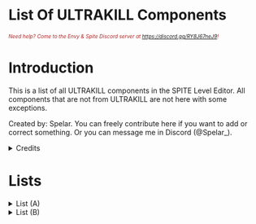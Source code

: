 # List Of ULTRAKILL Components

<i><span style="color:FireBrick; font-size:10px;">Need help? Come to the Envy & Spite Discord server at <a href="https://discord.gg/RY8J67neJ9">https://discord.gg/RY8J67neJ9</a>!</span></i>

# Introduction

This is a list of all ULTRAKILL components in the SPITE Level Editor. All components that are not from ULTRAKILL are not here with some exceptions. 

Created by: Spelar. You can freely contribute here if you want to add or correct something. Or you can message me in Discord (@Spelar_).

<details>
	<summary>Credits</summary>

### Credits

### Page by: [<b>Spelar (@spelar_)</b>](https://github.com/layzyidiot/e-sw/blob/main/images/spelar.png?raw=true).

### Contributors:

[triggered∞idiot (@triggeredidiot)](https://github.com/triggered0idiot)

</details>


# Lists

<details>

<summary>List (A)</summary>

### Components number - 37

|Component|Function|
|---------|--------|
|Abrupt Level Changer|Loads a vanilla level.
|Activate Arena|Activates an Arena.
|Activate Next Wave|Activates the next wave in an Arena.
|Activate Next Wave HP|Activates the next wave when a certain enemy reaches a certain health amount.
|Activate On Controller|Activates an event when a player is using a controller.
|Activate On Slider Values|Activates an event when a certain slider level is set.
|Activate On Sound End|Activates an event when a sound has ended.
|Add Force|Applies a force to the player.
|Add Kill|Adds a kill to the StatsManager on start.
|Additional Map Details|Adds author links (i.e. YouTube channel of a level creator). Made for Tundra/Agony, doesn't work in SPITE.
|Addressable Replacer|Not a ULTRAKILL component but it's common. It replaces an object it's attached to with another object that is in its "Path".
|Advanced Options|Contains a function to reset cybergrind rank.
|Agony Controller|Contains the prompt for reloading a level.
|Alt Pick Up|Unlocks a Alt. Weapon and destroys itself.
|Alter Menu Elements|Creates some of the options seen in the main menu.
|Alter Menu Vector 3 Field|Doesn't seem to be used by ULTRAKILL.
|Always Look At Camera|Makes an object to always look at a camera. (enemies use this).
|Ambient Glow|Creates a pulsating glow using a SpriteRenderer.
|Animated Texture|Animates a texture.
|Animation Event Message|Unusable, calls an inaccessible unity event when an animation event has been fired from an animator.
|Animation Event To Ultrakill Event|Calls an ULTRAKILL event when an animation event has been fired from an animator. It uses an event index to specify which event.
|Animation Speed Randomizer|Randomises the speed of an animation on start, it uses maxRandomness to define the negative minimum range and positive maximum range.
|Arena|Manages waves.
|Arena Status|Unknown. Seems to track the current wave?
|Aspect Ratio Changer|Interpolates an AspectRatioFitter to the desired aspect ratio using the provided speed.
|Asset Helper|Dynamically loads addressable prefabs.
|Assist Controller|Stores all assist settings.
|Assist Options|Controls all assist settings.
|Attack Trail|Follows target while maintaining distance from pivot?
|Attribute Checker|Useless by itself however it contains a DelayedActivate function which may be of use.
|Audio Continue On Enable|Continues specified audio source on enable.
|Audio Mixer Controller|Controls all audio mixing, such as music volume.
|Author Link Row|Creates a UI element with author information that links to a URL.
|Auto Register State|Unknown.
|AutoComplete ComboBox|Unity UI Extension script.

</details>

<details>

<summary>List (B)</summary>

### Amount of components - 49
#### This list is a work in progress

|Component|Function|
|---|---|
|Back Select Event|Invokes a unity event when InvokeOnBack is called, most likely used for the main menu.
|Back Select Override|Unknown.
|Bait Item|Allows fish to be found using bait as seen in 5-S, this requires the Water component to work.
|Bake Vertex Lights|Modifies _BakedLights(numberhere)Strength for a material. It is unknown what its purpose is.
|Basic Confirmation Dialog|Basic functionality to show a confirmation dialog which fires an event on confirm.
|Basic Enemy Data Relay|Unusable for maps, mostlikely used for internal game logic.
|Battle Dimming Lights|Dims lights while in an arena, must be a parent of the lights.
|Beam gun|Unknown.
|Beam gun Beam|Unknown.
|Beat Info|Unknown.
|Bestiary Check|Unknown.
|Bestiary Data|Unknown.
|Big Door|Unknown.
|Big Door Opener|Unknown.
|billboard|Unknown.
|Black Hole Cannon|Unknown.
|Black Hole Projectile|Unknown.
|Black Hole Trigger|Unknown.
|Bleeder|Unknown.
|Blink|Unknown.
|Blood Absorber|Unknown.
|Blood Absorber Child|Unknown.
|Blood Checker Manager|Unknown.
|Blood Destroyer|Unknown.
|Blood Filler|Unknown.
|Blood splatter|Unknown.
|Blood splatter Manager|Unknown.
|Blood splatter Sound picker|Unknown.
|Blood stain|Unknown.
|Blood stain Parent|Unknown.
|Blood Underwater Checker|Unknown.
|Bonus|Unknown.
|Bootstrap|Unknown.
|Boss Bar Manager|Unknown.
|Boss Health Bar|Unknown.
|Boss Health Bar Template|Unknown.
|Boss Health Slider Template|Unknown.
|Boss Identifier|Unknown.
|Breakable|Unknown.
|Break Breakables|Unknown.
|Break Chunks|Unknown.
|Break On Impact|Unknown.
|Break Particle|Unknown.
|Break Zone|Unknown.
|Brush Block|Unknown.
|Bulk Instantiate|Unknown.
|Bullet Check|Unknown.
|Burning Voxel|Unknown.
|Button Highlight Parent|Unknown.
|Button State|Unknown.

</details>

<!--   HOW TO CONTRIBUTE!

AFTER "|" PLACE THE DESCRIPTION OF THE COMPONENT.

AFTER YOU CONTRIBUTE PUT YOURSELF IN CREDITS

IF YOU WANT TO CREATE A NEW LIST:

1.COPY THIS TEMPLATE:

<details>

<summary>List (PUT A LETTER HERE)</summary>

### Amount of components-(NUMBER)

|Component|Function|
|---|---|
|PLACEHOLDER|PLACEHOLDER
|PLACEHOLDER|PLACEHOLDER
|PLACEHOLDER|PLACEHOLDER

</details>

-->

<!--# PICTURE TEMPLATE
<div style="text-align: center;">
	<figure>
		<img src="https://github.com/layzyidiot/e-sw/blob/main/images/(PLACEHOLDER).png?raw=true" alt="(PLACEHODLER)" width="90%" height="90%">
		<figcaption>(PLACEHOLDER)</figcaption>
	</figure>
</div>	-->
